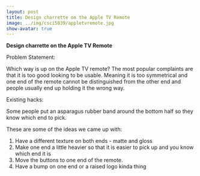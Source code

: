 ```yaml
---
layout: post
title: Design charrette on the Apple TV Remote
image: ../img/csci5839/appletvremote.jpg
show-avatar: true
---
```

**Design charrette on the Apple TV Remote**

Problem Statement: 

Which way is up on the Apple TV remote? The most popular complaints are that it is too good looking to be usable. Meaning it is too symmetrical and one end of the remote cannot be distinguished from the other end and people usually end up holding it the wrong way.

Existing hacks: 

Some people put an asparagus rubber band around the bottom half so they know which end to pick.

These are some of the ideas we came up with:

1. Have a different texture on both ends  - matte and gloss
2. Make one end a little heavier so that it is easier to pick up and you know which end it is
3. Move the buttons to one end of the remote.
4. Have a bump on one end or a raised logo kinda thing
